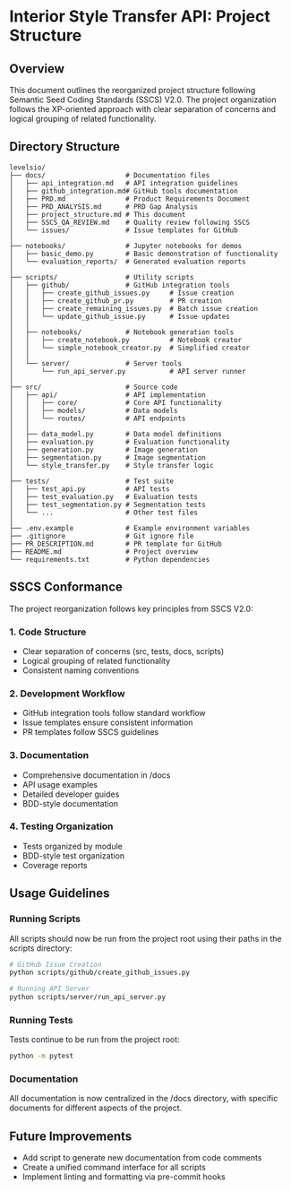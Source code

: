 # Interior Style Transfer API: Project Structure

## Overview
This document outlines the reorganized project structure following Semantic Seed Coding Standards (SSCS) V2.0. The project organization follows the XP-oriented approach with clear separation of concerns and logical grouping of related functionality.

## Directory Structure

```
levelsio/
├── docs/                    # Documentation files
│   ├── api_integration.md   # API integration guidelines
│   ├── github_integration.md# GitHub tools documentation
│   ├── PRD.md               # Product Requirements Document
│   ├── PRD_ANALYSIS.md      # PRD Gap Analysis
│   ├── project_structure.md # This document
│   ├── SSCS_QA_REVIEW.md    # Quality review following SSCS
│   └── issues/              # Issue templates for GitHub
│
├── notebooks/               # Jupyter notebooks for demos
│   ├── basic_demo.py        # Basic demonstration of functionality
│   └── evaluation_reports/  # Generated evaluation reports
│
├── scripts/                 # Utility scripts 
│   ├── github/              # GitHub integration tools
│   │   ├── create_github_issues.py     # Issue creation
│   │   ├── create_github_pr.py         # PR creation
│   │   ├── create_remaining_issues.py  # Batch issue creation
│   │   └── update_github_issue.py      # Issue updates
│   │
│   ├── notebooks/           # Notebook generation tools
│   │   ├── create_notebook.py          # Notebook creator
│   │   └── simple_notebook_creator.py  # Simplified creator
│   │
│   └── server/              # Server tools
│       └── run_api_server.py           # API server runner
│
├── src/                     # Source code
│   ├── api/                 # API implementation
│   │   ├── core/            # Core API functionality
│   │   ├── models/          # Data models
│   │   └── routes/          # API endpoints
│   │
│   ├── data_model.py        # Data model definitions
│   ├── evaluation.py        # Evaluation functionality
│   ├── generation.py        # Image generation
│   ├── segmentation.py      # Image segmentation
│   └── style_transfer.py    # Style transfer logic
│
├── tests/                   # Test suite
│   ├── test_api.py          # API tests
│   ├── test_evaluation.py   # Evaluation tests
│   ├── test_segmentation.py # Segmentation tests
│   └── ...                  # Other test files
│
├── .env.example             # Example environment variables
├── .gitignore               # Git ignore file
├── PR_DESCRIPTION.md        # PR template for GitHub
├── README.md                # Project overview
└── requirements.txt         # Python dependencies
```

## SSCS Conformance

The project reorganization follows key principles from SSCS V2.0:

### 1. Code Structure
- Clear separation of concerns (src, tests, docs, scripts)
- Logical grouping of related functionality
- Consistent naming conventions

### 2. Development Workflow
- GitHub integration tools follow standard workflow
- Issue templates ensure consistent information
- PR templates follow SSCS guidelines

### 3. Documentation
- Comprehensive documentation in /docs
- API usage examples
- Detailed developer guides
- BDD-style documentation

### 4. Testing Organization
- Tests organized by module
- BDD-style test organization
- Coverage reports

## Usage Guidelines

### Running Scripts
All scripts should now be run from the project root using their paths in the scripts directory:

```bash
# GitHub Issue Creation
python scripts/github/create_github_issues.py

# Running API Server
python scripts/server/run_api_server.py
```

### Running Tests
Tests continue to be run from the project root:

```bash
python -m pytest
```

### Documentation
All documentation is now centralized in the /docs directory, with specific documents for different aspects of the project.

## Future Improvements
- Add script to generate new documentation from code comments
- Create a unified command interface for all scripts
- Implement linting and formatting via pre-commit hooks
